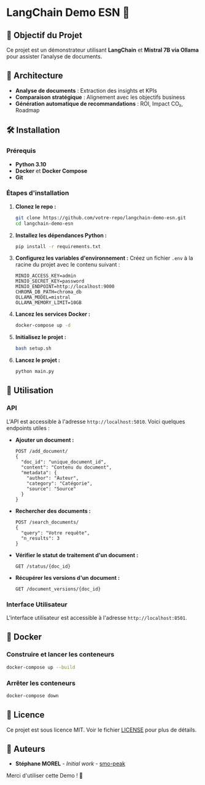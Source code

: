 # LangChain Demo ESN 🚀

## 📌 Objectif du Projet
Ce projet est un démonstrateur utilisant **LangChain** et **Mistral 7B via Ollama** pour assister l’analyse de documents.

## 📂 Architecture
- **Analyse de documents** : Extraction des insights et KPIs
- **Comparaison stratégique** : Alignement avec les objectifs business
- **Génération automatique de recommandations** : ROI, Impact CO₂, Roadmap

## 🛠️ Installation

### Prérequis
- **Python 3.10**
- **Docker** et **Docker Compose**
- **Git**

### Étapes d'installation

1. **Clonez le repo :**
   ```bash
   git clone https://github.com/votre-repo/langchain-demo-esn.git
   cd langchain-demo-esn
   ```

2. **Installez les dépendances Python :**
   ```bash
   pip install -r requirements.txt
   ```

3. **Configurez les variables d'environnement :**
   Créez un fichier `.env` à la racine du projet avec le contenu suivant :
   ```env
   MINIO_ACCESS_KEY=admin
   MINIO_SECRET_KEY=password
   MINIO_ENDPOINT=http://localhost:9000
   CHROMA_DB_PATH=chroma_db
   OLLAMA_MODEL=mistral
   OLLAMA_MEMORY_LIMIT=10GB
   ```

4. **Lancez les services Docker :**
   ```bash
   docker-compose up -d
   ```

5. **Initialisez le projet :**
   ```bash
   bash setup.sh
   ```

6. **Lancez le projet :**
   ```bash
   python main.py
   ```

## 🚀 Utilisation

### API
L'API est accessible à l'adresse `http://localhost:5010`. Voici quelques endpoints utiles :

- **Ajouter un document :**
  ```http
  POST /add_document/
  {
    "doc_id": "unique_document_id",
    "content": "Contenu du document",
    "metadata": {
      "author": "Auteur",
      "category": "Catégorie",
      "source": "Source"
    }
  }
  ```

- **Rechercher des documents :**
  ```http
  POST /search_documents/
  {
    "query": "Votre requête",
    "n_results": 3
  }
  ```

- **Vérifier le statut de traitement d'un document :**
  ```http
  GET /status/{doc_id}
  ```

- **Récupérer les versions d'un document :**
  ```http
  GET /document_versions/{doc_id}
  ```

### Interface Utilisateur
L'interface utilisateur est accessible à l'adresse `http://localhost:8501`.

## 🐳 Docker

### Construire et lancer les conteneurs
```bash
docker-compose up --build
```

### Arrêter les conteneurs
```bash
docker-compose down
```

## 📜 Licence
Ce projet est sous licence MIT. Voir le fichier [LICENSE](LICENSE) pour plus de détails.

## 📝 Auteurs
- **Stéphane MOREL** - *Initial work* - [smo-peak](https://github.com/smo-peak)

Merci d'utiliser cette Demo  ! 🚀
